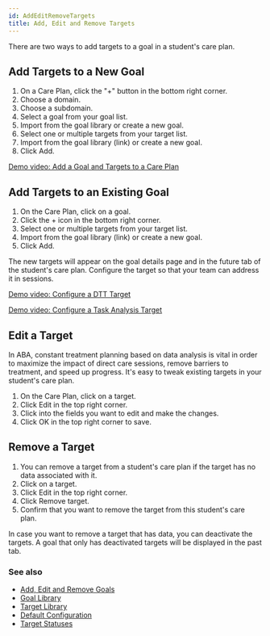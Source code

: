 ```yaml
---
id: AddEditRemoveTargets
title: Add, Edit and Remove Targets
---
```

There are two ways to add targets to a goal in a student's care plan. 

## Add Targets to a New Goal 

1. On a Care Plan, click the "+" button in the bottom right corner. 
2. Choose a domain. 
3. Choose a subdomain. 
4. Select a goal from your goal list. 
5. Import from the goal library or create a new goal.
6. Select one or multiple targets from your target list. 
7. Import from the goal library (link) or create a new goal.
8. Click Add. 

[Demo video: Add a Goal and Targets to a Care Plan](https://youtu.be/_DCx4QZ3VQA "Title")

## Add Targets to an Existing Goal  

1. On the Care Plan, click on a goal. 
2. Click the + icon in the bottom right corner.
3. Select one or multiple targets from your target list.
4. Import from the goal library (link) or create a new goal.
5. Click Add.

The new targets will appear on the goal details page and in the future tab of the student's care plan. Configure the target so that your team can address it in sessions. 

[Demo video: Configure a DTT Target](https://youtu.be/wXIP3G3D7xo "Title")

[Demo video: Configure a Task Analysis Target](https://youtu.be/nvwfwzbUzCw "Title")

## Edit a Target 

In ABA, constant treatment planning based on data analysis is vital in order to maximize the impact of direct care sessions, remove barriers to treatment, and speed up progress. It's easy to tweak existing targets in your student's care plan. 

1. On the Care Plan, click on a target. 
2. Click Edit in the top right corner. 
3. Click into the fields you want to edit and make the changes.
4. Click OK in the top right corner to save. 

## Remove a Target 

1. You can remove a target from a student's care plan if the target has no data associated with it. 
2. Click on a target. 
3. Click Edit in the top right corner. 
4. Click Remove target.
5. Confirm that you want to remove the target from this student's care plan.

In case you want to remove a target that has data, you can deactivate the targets. A goal that only has deactivated targets will be displayed in the past tab. 

### See also
- [Add, Edit and Remove Goals](GoalsTargets/AddEditRemoveGoals.md)
- [Goal Library](GoalsTargets/GoalLibrary.md)
- [Target Library](GoalsTargets/TargetLibrary.md)
- [Default Configuration](GoalsTargets/DefaultConfiguration.md)
- [Target Statuses](GoalsTargets/TargetStatuses.md)